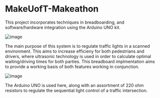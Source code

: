 # MakeUofT-Makeathon

This project incorporates techniques in breadboarding, and software/hardware integration using the Arduino UNO kit.

![image](https://user-images.githubusercontent.com/103757105/219933742-342062fe-46a5-4189-9491-104cfc5f5394.png)

The main purpose of this system is to regulate traffic lights in a scanned environment. This aims to increase efficieny for both pedestrians and drivers, where ultrasonic technology is used in order to calculate optimal waiting/driving times for both parties. This breadboard implmentation aims to provide a working basis of both features working in conjunction.

![image](https://user-images.githubusercontent.com/103757105/219933796-bed1a158-e6ba-4ba5-b34e-86b4c060a9f3.png)

The Arduino UNO is used here, along with an assortment of 220 ohm resistors to regulate the sequential light control of a traffic intersection. 

